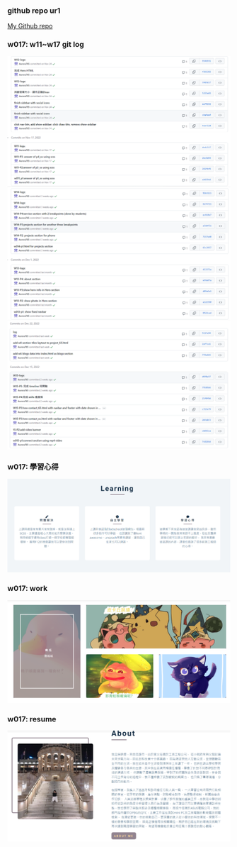 ### github repo ur1

[My Github repo](https://aurora-tan.vercel.app/index.html)

### w017: w11~w17 git log

![](log11.png)
![](log13.png)
![](log16.png)

### w017: 學習心得
![](yeah.png)

### w017: work
![](duck.png)

### w017: resume
![](about.png)